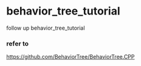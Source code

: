 # behavior_tree_tutorial
follow up behavior_tree_tutorial

### refer to
https://github.com/BehaviorTree/BehaviorTree.CPP
